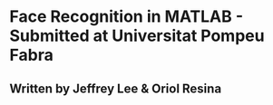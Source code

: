 # Face Recognition in MATLAB - Submitted at Universitat Pompeu Fabra
## Written by Jeffrey Lee & Oriol Resina

